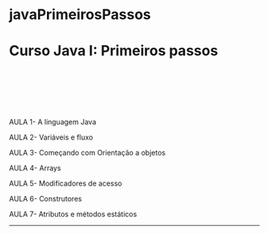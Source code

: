 # javaPrimeirosPassos
<meta charset="utf-8">
<h1>Curso Java I: Primeiros passos</h1><br><br><br><br><br>


AULA 1- A linguagem Java<br>

AULA 2- Variáveis e fluxo<br>

AULA 3- Começando com Orientação a objetos<br>

AULA 4- Arrays<br>

AULA 5- Modificadores de acesso<br>

AULA 6- Construtores<br>

AULA 7- Atributos e métodos estáticos<br>



----------------------
